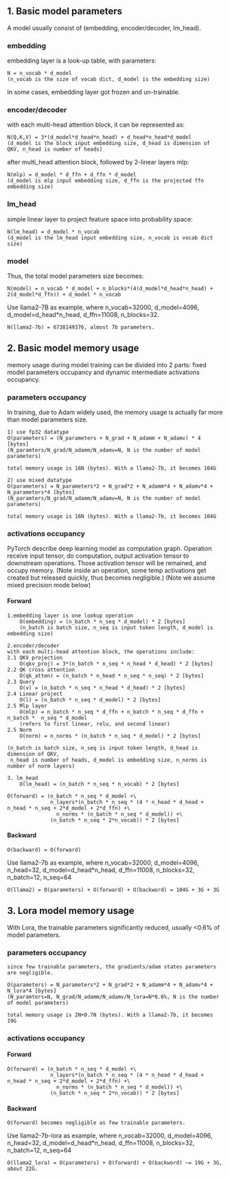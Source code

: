 

## 1. Basic model parameters
A model usually consist of (embedding, encoder/decoder, lm_head).
### embedding 
embedding layer is a look-up table, with parameters:

    N = n_vocab * d_model
    (n_vocab is the size of vocab dict, d_model is the embedding size)

In some cases, embedding layer got frozen and un-trainable.

### encoder/decoder
with each multi-head attention block, it can be represented as:

    N(Q,K,V) = 3*(d_model*d_head*n_head) + d_head*n_head*d_model 
    (d_model is the block input embedding size, d_head is dimension of QKV, n_head is number of heads)

after multi_head attention block, followed by 2-linear layers mlp:

    N(mlp) = d_model * d_ffn + d_ffn * d_model
    (d_model is mlp input embedding size, d_ffn is the projected ffn embedding size)

### lm_head
simple linear layer to project feature space into probability space:

    N(lm_head) = d_model * n_vocab
    (d_model is the lm_head input embedding size, n_vocab is vocab dict size)

### model
Thus, the total model parameters size becomes:

    N(model) = n_vocab * d_model + n_blocks*(4(d_model*d_head*n_head) + 2(d_model*d_ffn)) + d_model * n_vocab

Use llama2-7B as example, where n_vocab=32000, d_model=4096, d_model=d_head*n_head,
d_ffn=11008, n_blocks=32. 

    N(llama2-7b) = 6738149376, almost 7b parameters.


## 2. Basic model memory usage
memory usage during model training can be divided into 2 parts: fixed model parameters occupancy and dynamic
intermediate activations occupancy. 
### parameters occupancy
In training, due to Adam widely used, the memory usage is actually far more than model parameters size.

    1) use fp32 datatype
    O(parameters) = (N_parameters + N_grad + N_adamm + N_adamv) * 4 [bytes]
    (N_paramters/N_grad/N_adamm/N_adamv=N, N is the number of model parameters)

    total memory usage is 16N (bytes). With a llama2-7b, it becomes 104G

    2) use mixed datatype
    O(parameters) = N_parameters*2 + N_grad*2 + N_adamm*4 + N_adamv*4 + N_parameters*4 [bytes]
    (N_paramters/N_grad/N_adamm/N_adamv=N, N is the number of model parameters)

    total memory usage is 16N (bytes). With a llama2-7b, it becomes 104G

### activations occupancy
PyTorch describe deep learning model as computation graph. Operation receive input tensor, do computation, 
output activation tensor to downstream operations. Those activation tensor will be remained, and occupy memory. 
(Note inside an operation, some temp activations get created but released quickly, thus becomes negligible.)
(Note we assume mixed precision mode below)

#### Forward

    1.embedding layer is one lookup operation
        O(embedding) = (n_batch * n_seq * d_model) * 2 [bytes]
        (n_batch is batch size, n_seq is input token length, d_model is embedding size)

    2.encoder/decoder
    with each multi-head attention block, the operations include:
    2.1 QKV projection
        O(qkv_proj) = 3*(n_batch * n_seq * n_head * d_head) * 2 [bytes]
    2.2 QK cross attention
        O(qk_atten) = (n_batch * n_head * n_seq * n_seq) * 2 [bytes]
    2.3 Query
        O(v) = (n_batch * n_seq * n_head * d_head) * 2 [bytes]
    2.4 Linear project 
        O(l) = (n_batch * n_seq * d_model) * 2 [bytes]
    2.5 Mlp layer
        O(mlp) = n_batch * n_seq * d_ffn + n_batch * n_seq * d_ffn + n_batch *  n_seq * d_model 
        (refers to first linear, relu, and second linear)         
    2.5 Norm
        O(norm) = n_norms * (n_batch * n_seq * d_model) * 2 [bytes]

    (n_batch is batch size, n_seq is input token length, d_head is dimension of QKV, 
     n_head is number of heads, d_model is embedding size, n_norms is number of norm layers)

    3. lm_head
        O(lm_head) = (n_batch * n_seq * n_vocab) * 2 [bytes]

    O(forward) = (n_batch * n_seq * d_model +\
                  n_layers*(n_batch * n_seq * (4 * n_head * d_head + n_head * n_seq + 2*d_model + 2*d_ffn) +\
                    n_norms * (n_batch * n_seq * d_model)) +\
                  (n_batch * n_seq * 2*n_vocab)) * 2 [bytes]

#### Backward   

    O(backward) = O(forward)

Use llama2-7b as example, where n_vocab=32000, d_model=4096, n_head=32, d_model=d_head*n_head, d_ffn=11008, 
n_blocks=32, n_batch=12, n_seq=64
    
    O(llama2) = O(parameters) + O(forward) + O(backword) = 104G + 3G + 3G



## 3. Lora model memory usage          
With Lora, the trainable parameters significantly reduced, usually <0.6% of model parameters.
### parameters occupancy

    since few trainable parameters, the gradients/adam states parameters are negligible.

    O(parameters) = N_parameters*2 + N_grad*2 + N_adamm*4 + N_adamv*4 + N_lora*4 [bytes]
    (N_paramters=N, N_grad/N_adamm/N_adamv/N_lora=N*0.6%, N is the number of model parameters)

    total memory usage is 2N+0.7N (bytes). With a llama2-7b, it becomes 19G


### activations occupancy
#### Forward

    O(forward) = (n_batch * n_seq * d_model +\
                  n_layers*(n_batch * n_seq * (4 * n_head * d_head + n_head * n_seq + 2*d_model + 2*d_ffn) +\
                    n_norms * (n_batch * n_seq * d_model)) +\
                  (n_batch * n_seq * 2*n_vocab)) * 2 [bytes]

#### Backward

    O(forward) becomes negligible as few trainable parameters.

Use llama2-7b-lora as example, where n_vocab=32000, d_model=4096, n_head=32, d_model=d_head*n_head, d_ffn=11008, 
n_blocks=32, n_batch=12, n_seq=64
    
    O(llama2_lora) = O(parameters) + O(forward) + O(backword) ~= 19G + 3G, about 22G.
